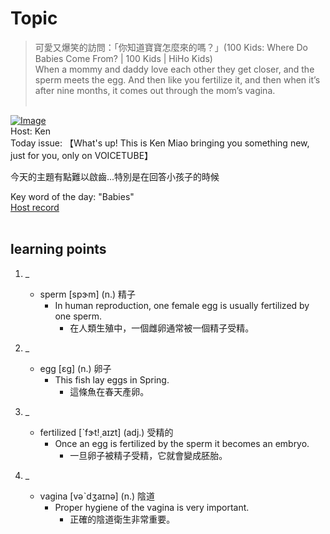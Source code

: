 # Topic

> 可愛又爆笑的訪問：「你知道寶寶怎麼來的嗎？」(100 Kids: Where Do Babies Come From? | 100 Kids | HiHo Kids) <br>
> When a mommy and daddy love each other they get closer, and the sperm meets the egg. And then like you fertilize it, and then when it’s after nine months, it comes out through the mom’s vagina. <br>
>  <br>

[![Image](https://cdn.voicetube.com/assets/thumbnails/g68BHT-Gbto.jpg)](https://www.youtube.com/embed/g68BHT-Gbto?rel=0&showinfo=0&cc_load_policy=0&controls=1&autoplay=1&iv_load_policy=3&playsinline=1&wmode=transparent&start=226&end=242&enablejsapi=1&origin=https://tw.voicetube.com&widgetid=1)<br>
Host: Ken
<br>Today issue: 【What's up! This is Ken Miao bringing you something new, just for you, only on VOICETUBE】

今天的主題有點難以啟齒...特別是在回答小孩子的時候

Key word of the day: "Babies"
<br>
[Host record](https://cdn.voicetube.com/tmp/everyday_records/contact.kenmiao/3987.mp3)
<br><br>
## learning points
1. _
	* sperm [spɝm] (n.) 精子
		- In human reproduction, one female egg is usually fertilized by one sperm.
			+ 在人類生殖中，一個雌卵通常被一個精子受精。

2. _
	* egg [ɛg] (n.) 卵子
		- This fish lay eggs in Spring.
			+ 這條魚在春天產卵。

3. _
	* fertilized [ˋfɝt!͵aɪzt] (adj.) 受精的
		- Once an egg is fertilized by the sperm it becomes an embryo.
			+ 一旦卵子被精子受精，它就會變成胚胎。

4. _
	* vagina [vəˋdʒaɪnə] (n.) 陰道
		- Proper hygiene of the vagina is very important.
			+ 正確的陰道衛生非常重要。
